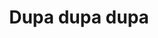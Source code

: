 ---
title: Dupa dupa dupa

picture_right:
    enable: true
    title: Naszą siłą jest model biznesowy
    content: Fake newsy przykuwają uwagę. Są one efektem ubocznym mediów społecznościowych, których model biznesowy opiera się na reklamodawcach. To oni są tam klientem. 
    button:
        enable: true
        label: Cennik
        link: "error"

picture_left:
    enable: true
    title: Dupa dupka dupa
---